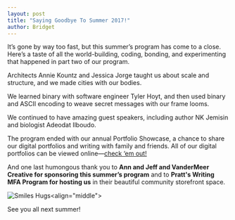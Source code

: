 ```yaml
---
layout: post
title: "Saying Goodbye To Summer 2017!"
author: Bridget
---
```

It’s gone by way too fast, but this summer’s program has come to a close. Here’s a taste of all the world-building, 
coding, bonding, and experimenting that happened in part two of our program.

Architects Annie Kountz and Jessica Jorge taught us about scale and structure,
and we made cities with our bodies.

We learned binary with software engineer Tyler Hoyt, and then used binary and ASCII encoding to weave secret messages 
with our frame looms.

We continued to have amazing guest speakers, including author NK Jemisin and biologist Adeodat Ilboudo. 

The program ended with our annual Portfolio Showcase, a chance to share our 
digital portfolios and writing with family and friends. 
All of our digital portfolios can be viewed online—[check ‘em out!](http://portfolios.octaviaproject.org/) 

And one last humongous thank you to **Ann and Jeff and VanderMeer Creative for sponsoring 
this summer’s program** and to **Pratt's Writing MFA Program for hosting us** in their beautiful community storefront space.

![Smiles Hugs](http://octaviaproject.github.io/assets/img/photos/Sarah_hugs.jpg)<align="middle">

See you all next summer!
